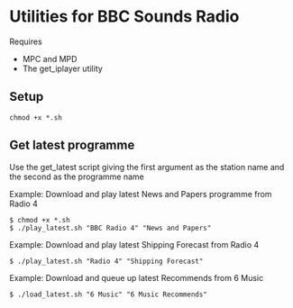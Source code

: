 # Utilities for BBC Sounds Radio

Requires
- MPC and MPD
- The get_iplayer utility

## Setup
`chmod +x *.sh`

## Get latest programme
Use the get_latest script giving the first argument as the station name and the second as the programme name

Example: Download and play latest News and Papers programme from Radio 4
```
$ chmod +x *.sh
$ ./play_latest.sh "BBC Radio 4" "News and Papers"
```

Example: Download and play latest Shipping Forecast from Radio 4
```
$ ./play_latest.sh "Radio 4" "Shipping Forecast"
```

Example: Download and queue up latest Recommends from 6 Music
```
$ ./load_latest.sh "6 Music" "6 Music Recommends"
```
